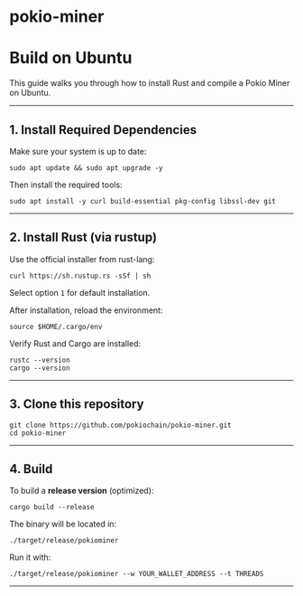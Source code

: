 # pokio-miner

# Build on Ubuntu

This guide walks you through how to install Rust and compile a Pokio Miner on Ubuntu.

---

## 1. Install Required Dependencies

Make sure your system is up to date:

```
sudo apt update && sudo apt upgrade -y
```

Then install the required tools:

```
sudo apt install -y curl build-essential pkg-config libssl-dev git
```

---

## 2. Install Rust (via rustup)

Use the official installer from rust-lang:

```
curl https://sh.rustup.rs -sSf | sh
```

Select option `1` for default installation.

After installation, reload the environment:

```
source $HOME/.cargo/env
```

Verify Rust and Cargo are installed:

```
rustc --version
cargo --version
```

---

## 3. Clone this repository

```
git clone https://github.com/pokiochain/pokio-miner.git
cd pokio-miner
```

---

## 4. Build

To build a **release version** (optimized):

```
cargo build --release
```

The binary will be located in:

```
./target/release/pokiominer
```

Run it with:

```
./target/release/pokiominer --w YOUR_WALLET_ADDRESS --t THREADS
```

---

